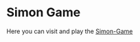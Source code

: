 # **Simon Game**

Here you can visit and play the [Simon-Game](https://mr-vicky.github.io/Simon-Game/)